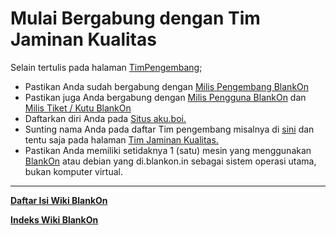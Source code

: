 # Mulai Bergabung dengan Tim Jaminan Kualitas
Selain tertulis pada halaman [TimPengembang](https://github.com/BlankOn/Uluwatu.git);

   - Pastikan Anda sudah bergabung dengan [Milis Pengembang BlankOn](https://groups.google.com/forum/#!forum/blankon-dev)
   - Pastikan juga Anda bergabung dengan [Milis Pengguna BlankOn](https://groups.google.com/forum/#!forum/blankon) dan [Milis Tiket / Kutu BlankOn](https://groups.google.com/forum/#!forum/blankon-tiket)
   - Daftarkan diri Anda pada [Situs aku.boi.](https://aku.blankonlinux.or.id/)
   - Sunting nama Anda pada daftar Tim pengembang misalnya di [sini](https://github.com/BlankOn/Uluwatu/blob/master/TEAM.md) dan tentu saja pada halaman [Tim Jaminan Kualitas.](/TimPengembang/JaminanKualitas/JaminanKualitas.md)
   - Pastikan Anda memiliki setidaknya 1 (satu) mesin yang menggunakan [BlankOn](http://dev.blankonlinux.or.id/wiki/BlankOn) atau debian yang di.blankon.in sebagai sistem operasi utama, bukan komputer virtual.



---
[**Daftar Isi Wiki BlankOn**](/DaftarIsi/README.md)
 
[**Indeks Wiki BlankOn**](/Indeks.md)



